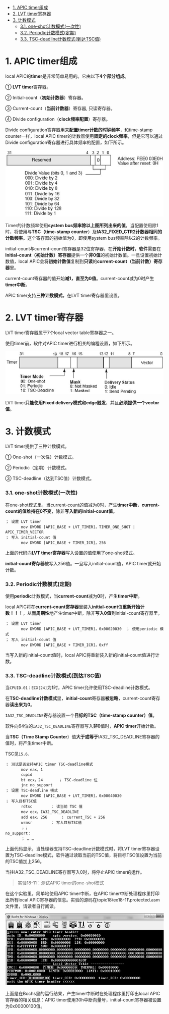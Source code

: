 
<!-- @import "[TOC]" {cmd="toc" depthFrom=1 depthTo=6 orderedList=false} -->

<!-- code_chunk_output -->

- [1. APIC timer组成](#1-apic-timer组成)
- [2. LVT timer寄存器](#2-lvt-timer寄存器)
- [3. 计数模式](#3-计数模式)
    - [3.1. one-shot计数模式(一次性)](#31-one-shot计数模式一次性)
    - [3.2. Periodic计数模式(定期)](#32-periodic计数模式定期)
    - [3.3. TSC-deadline计数模式(到达TSC值)](#33-tsc-deadline计数模式到达tsc值)

<!-- /code_chunk_output -->

# 1. APIC timer组成

local APIC的**timer**是非常简单易用的。它由以下**4个部分组成**。

① **LVT timer**寄存器。

② Initial\-count（**初始计数器**）寄存器。

③ Current\-count（**当前计数器**）寄存器, 只读寄存器。

④ Divide configuration（**clock频率配置**）寄存器。

Divide configuration寄存器用来**配置timer计数的时钟频率**，和time\-stamp counter一样，local APIC timer的计数器使用**固定的clock频率**，但是它可以通过Divide configuration寄存器进行具体频率的配置，如下所示。

![config](./images/62.png)

Timer的计数频率使用**system bus频率除以上图所列出来的值**，当配置使用除1时，将使用与**TSC（time\-stamp counter**）及**IA32\_FIXED\_CTR2计数器相同的计数频率**。这个寄存器的初始值为0，即使用system bus频率除以2的计数频率。

initial\-count与current\-count寄存器是32位寄存器，在**开始计数时**，**软件**需要在**Initial\-count（初始计数）寄存器**提供一个**非0值**的初始计数值。一旦设置初始计数值，local APIC会将**初始计数值**复制到**只读**的**current\-count（当前计数）寄存器**里。

current\-count寄存器的值开始**减1，直至为0值**。current\-count减为0时产生**timer中断**。

APIC timer支持**三种计数模式**，在LVT timer寄存器里设置。

# 2. LVT timer寄存器

LVT timer寄存器属于7个local vector table寄存器之一。

使用timer前，软件对APIC timer进行相关的编程设置，如下所示。

![config](./images/63.png)

LVT timer**只能使用Fixed delivery模式和edge触发**，并且**必须提供一个vector值**。

# 3. 计数模式

LVT timer提供了三种计数模式。

① One\-shot（一次性）计数模式。

② Periodic（定期）计数模式。

③ TSC\-deadline（达到TSC值）计数模式。

### 3.1. one-shot计数模式(一次性)

在one\-shot模式里，当current\-count的值减为0时，产生**timer中断**，**current\-count的值维持在0不变**，除非**写入新的initial\-count值**。

```assembly
； 设置 LVT timer
       mov DWORD [APIC_BASE + LVT_TIMER]，TIMER_ONE_SHOT | APIC_TIMER_VECTOR
； 写入 initial-count 值
       mov DWORD [APIC_BASE + TIMER_ICR]，256
```

上面的代码向**LVT timer寄存器**写入设置的值使用了one\-shot模式。

**initial\-count寄存器**被写入256值。一旦写入initial\-count值，APIC timer就开始计数。

### 3.2. Periodic计数模式(定期)

使用**periodic**计数模式，当**current\-count**减为**0**时，产生**timer中断**。

local APIC将在**current\-count寄存器**里装入**initial\-count**值**重新开始计数！！！**，从而**周期性**地产生timer中断，除非**写入0值**到initial\-count寄存器里。

```x86asm
； 设置 LVT timer
       mov DWORD [APIC_BASE + LVT_TIMER]，0x00020030  ； 使用periodic 模式
； 写入 initial-count 值
       mov DWORD [APIC_BASE + TIMER_ICR]，0xff
```

当写入新的initial\-count值时，local APIC将重新装入新的initial\-count值进行计数。

### 3.3. TSC-deadline计数模式(到达TSC值)

当`CPUID.01：ECX[24]`为**1**时，APIC timer允许使用TSC\-deadline计数模式。

在**TSC\-deadline计数模式**里，**initial\-count**寄存器**被忽略**，current\-count寄存器**读出来为0**。

`IA32_TSC_DEADLINE`寄存器设置一个**目标的TSC（time\-stamp counter）值**。

软件向64位的`IA32_TSC_DEADLINE`寄存器写入**非0**值时，**APIC timer**开始计数。

当**TSC（Time Stamp Counter**）值**大于或等于**IA32\_TSC\_DEADLINE寄存器的值时，将产生timer中断。

TSC见`15.6`.

```assembly
； 测试是否支持APIC timer TSC-deadline模式
       mov eax，1
       cupid
       bt ecx，24       ； TSC-deadline 位
       jnc no_support
； 设置 TSC-deadline 模式
       mov DWORD [APIC_BASE + LVT_TIMER]，0x00040030
； 写入目标TSC值
       rdtsc        ； 读当前 TSC 值
       mov ecx，IA32_TSC_DEADLINE
       add eax，256      ； current_TSC + 256
       wrmsr        ； 写入目标TSC值
       ；；
no_support：
       ； … …
```
上面代码显示，当处理器支持TSC\-deadline计数模式时，将LVT timer寄存器设置为TSC-deadline模式，软件通过读取当前的TSC值，将目标TSC值设置为当前的TSC值加上256。

当往IA32\_TSC\_DEADLINE寄存器写入0时，将停止APIC timer的运作。

>实验18-11：测试APIC timer的one-shot模式

在这个实验里，简单地使用APIC timer中断，在APIC timer中断处理程序里打印出所有local APIC寄存器的信息。实验的源码在topic18\ex18-11\protected.asm文件里，请读者自行阅读。

![config](./images/64.png)

上面是在Bochs里的运行结果，产生timer中断时在处理程序里打印出local APIC寄存器的相关信息：APIC timer使用30h中断向量号，initial\-count寄存器被设置为0x00000100值。